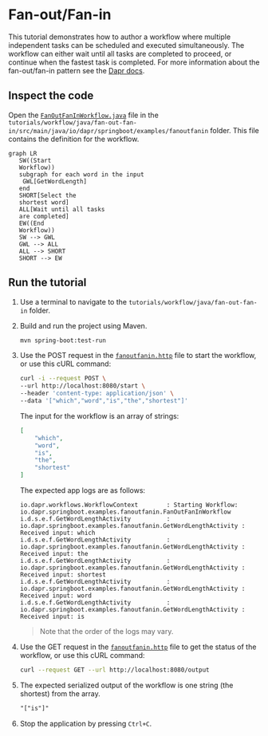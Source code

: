 # Fan-out/Fan-in

This tutorial demonstrates how to author a workflow where multiple independent tasks can be scheduled and executed simultaneously. The workflow can either wait until all tasks are completed to proceed, or continue when the fastest task is completed. For more information about the fan-out/fan-in pattern see the [Dapr docs](https://docs.dapr.io/developing-applications/building-blocks/workflow/workflow-patterns/#fan-outfan-in).

## Inspect the code

Open the [`FanOutFanInWorkflow.java`](src/main/java/io/dapr/springboot/examples/fanoutfanin/FanOutFanInWorkflow.java) file in the `tutorials/workflow/java/fan-out-fan-in/src/main/java/io/dapr/springboot/examples/fanoutfanin` folder. This file contains the definition for the workflow.

```mermaid
graph LR
   SW((Start
   Workflow))
   subgraph for each word in the input
    GWL[GetWordLength]
   end
   SHORT[Select the
   shortest word]
   ALL[Wait until all tasks
   are completed]
   EW((End
   Workflow))
   SW --> GWL
   GWL --> ALL
   ALL --> SHORT
   SHORT --> EW
```

## Run the tutorial

1. Use a terminal to navigate to the `tutorials/workflow/java/fan-out-fan-in` folder.
2. Build and run the project using Maven.

    ```bash
    mvn spring-boot:test-run
    ```

3. Use the POST request in the [`fanoutfanin.http`](./fanoutfanin.http) file to start the workflow, or use this cURL command:

    ```bash
    curl -i --request POST \
    --url http://localhost:8080/start \
    --header 'content-type: application/json' \
    --data '["which","word","is","the","shortest"]'
    ```

    The input for the workflow is an array of strings:

    ```json
    [
        "which",
        "word",
        "is",
        "the",
        "shortest"
    ]
    ```

    The expected app logs are as follows:

    ```text
    io.dapr.workflows.WorkflowContext        : Starting Workflow: io.dapr.springboot.examples.fanoutfanin.FanOutFanInWorkflow
    i.d.s.e.f.GetWordLengthActivity          : io.dapr.springboot.examples.fanoutfanin.GetWordLengthActivity : Received input: which
    i.d.s.e.f.GetWordLengthActivity          : io.dapr.springboot.examples.fanoutfanin.GetWordLengthActivity : Received input: the
    i.d.s.e.f.GetWordLengthActivity          : io.dapr.springboot.examples.fanoutfanin.GetWordLengthActivity : Received input: shortest
    i.d.s.e.f.GetWordLengthActivity          : io.dapr.springboot.examples.fanoutfanin.GetWordLengthActivity : Received input: word
    i.d.s.e.f.GetWordLengthActivity          : io.dapr.springboot.examples.fanoutfanin.GetWordLengthActivity : Received input: is
    ```

    > Note that the order of the logs may vary.

4. Use the GET request in the [`fanoutfanin.http`](./fanoutfanin.http) file to get the status of the workflow, or use this cURL command:

    ```bash
    curl --request GET --url http://localhost:8080/output
    ```

5. The expected serialized output of the workflow is one string (the shortest) from the array.

    ```txt
    "["is"]"
    ```

6. Stop the application by pressing `Ctrl+C`.
